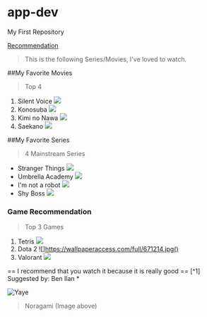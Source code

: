 # app-dev
My First Repository

[Recommendation](https://github.com/splookey/app-dev/blob/readme-edits/README.md)

> This is the following Series/Movies, I've loved to watch.

##My Favorite Movies
>Top 4
1. Silent Voice  ![](https://wallpaperaccess.com/full/1084610.jpg)
2. Konosuba  ![](https://wallpapers.com/images/hd/konosuba-team-5kir4xbh9edsitgp.jpg)
3. Kimi no Nawa ![](https://wallpaperaccess.com/full/1146484.jpg)  
4. Saekano ![](https://c4.wallpaperflare.com/wallpaper/78/299/615/anime-saekano-how-to-raise-a-boring-girlfriend-megumi-kat%C5%8D-wallpaper-preview.jpg)

##My Favorite Series
> 4 Mainstream Series 
- Stranger Things ![](https://images.wallpapersden.com/image/download/stranger-things-season-4-poster_bWhtbGeUmZqaraWkpJRmbmdlrWZlbWU.jpg)
- Umbrella Academy ![](https://images3.alphacoders.com/109/thumb-1920-1093025.jpg)
- I'm not a robot ![](https://www.hellokpop.com/wp-content/uploads/2017/12/main-bg2.jpg)
- Shy Boss ![](https://tigapuluhlimaadegan.files.wordpress.com/2017/04/08.jpg)

### Game Recommendation
> Top 3 Games
1. Tetris ![](https://www.pixelstalk.net/wp-content/uploads/images1/Tetris-Logo-Wallpaper.jpg)
2. Dota 2 ![]https://wallpaperaccess.com/full/671214.jpg()
3. Valorant ![](https://images.wallpapersden.com/image/download/valorant-gaming-character_bWpqbmaUmZqaraWkpJRnbW1trWZuaWg.jpg)

== I recommend that you watch it because it is really good ==
[^1] Suggested by: Ben Ilan *

![ Yaye ](https://i.pinimg.com/originals/cb/37/db/cb37db46255b7995387cf88a284b6561.jpg)
> Noragami (Image above)
